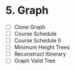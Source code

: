# 5. Graph

- [ ] Clone Graph
- [ ] Course Schedule
- [ ] Course Schedule II
- [ ] Minimum Height Trees
- [ ] Reconstruct Itinerary
- [ ] Graph Valid Tree